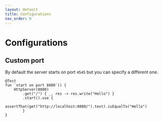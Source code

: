 ```yaml
---
layout: default
title: Configurations
nav_order: 9
---
```


# Configurations

## Custom port
By default the server starts on port `4545` but you can specify a different one.

```
@Test
fun `start on port 8080`() {
    HttpServer(8080)
        .get("/") { _, res -> res.write("Hello") }
        .start().use {
            assertThat(get("http://localhost:8080/").text).isEqualTo("Hello")
        }
}
```